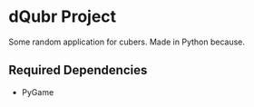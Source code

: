 # dQubr Project
Some random application for cubers. Made in Python because.

## Required Dependencies
- PyGame
